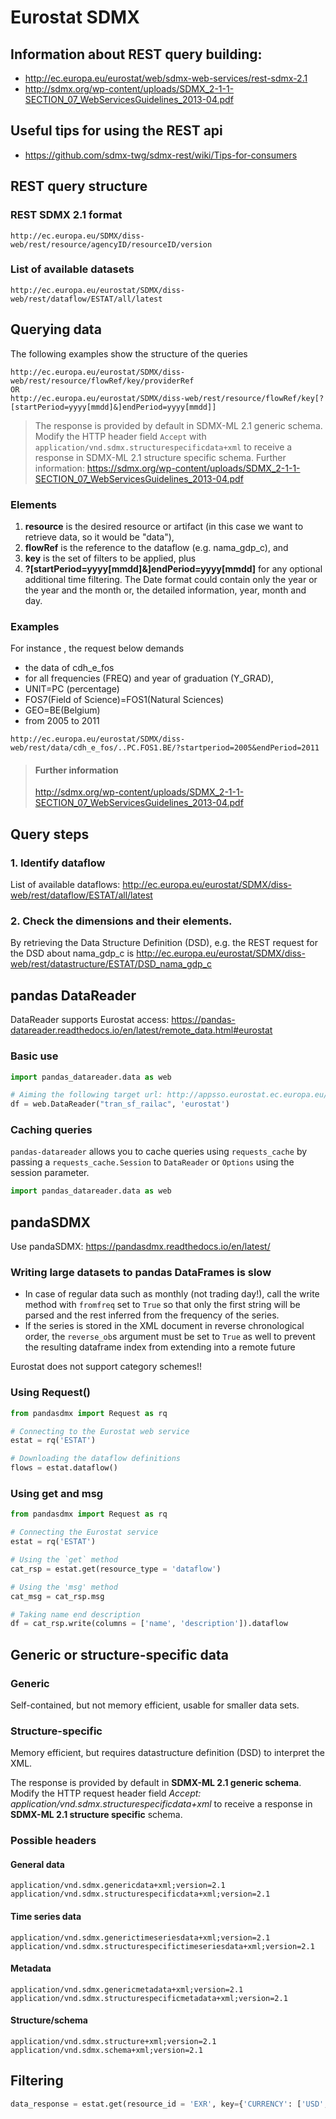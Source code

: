 # Eurostat SDMX

<!-- @import "[TOC]" {cmd="toc" depthFrom=1 depthTo=6 orderedList=false} -->

## Information about REST query building:
* http://ec.europa.eu/eurostat/web/sdmx-web-services/rest-sdmx-2.1
* http://sdmx.org/wp-content/uploads/SDMX_2-1-1-SECTION_07_WebServicesGuidelines_2013-04.pdf

## Useful tips for using the REST api
* https://github.com/sdmx-twg/sdmx-rest/wiki/Tips-for-consumers


## REST query structure
### REST SDMX 2.1 format
```
http://ec.europa.eu/SDMX/diss-web/rest/resource/agencyID/resourceID/version
```

### List of available datasets
```
http://ec.europa.eu/eurostat/SDMX/diss-web/rest/dataflow/ESTAT/all/latest
```

## Querying data
The following examples show the structure of the queries
```
http://ec.europa.eu/eurostat/SDMX/diss-web/rest/resource/flowRef/key/providerRef
OR
http://ec.europa.eu/eurostat/SDMX/diss-web/rest/resource/flowRef/key[?[startPeriod=yyyy[mmdd]&]endPeriod=yyyy[mmdd]]
```
> The response is provided by default in SDMX-ML 2.1 generic schema. Modify the HTTP header field `Accept` with `application/vnd.sdmx.structurespecificdata+xml` to receive a response in SDMX-ML 2.1 structure specific schema.
> Further information: https://sdmx.org/wp-content/uploads/SDMX_2-1-1-SECTION_07_WebServicesGuidelines_2013-04.pdf

### Elements
1. **resource** is the desired resource or artifact (in this case we want to retrieve data, so it would be "data"),
2. **flowRef** is the reference to the dataflow (e.g. nama_gdp_c), and
3. **key** is the set of filters to be applied, plus
4. **?[startPeriod=yyyy[mmdd]&]endPeriod=yyyy[mmdd]** for any optional additional time filtering. The Date format could contain only the year or the year and the month or, the detailed information, year, month and day.

### Examples
For instance , the request below demands
* the data of cdh_e_fos
* for all frequencies (FREQ) and year of graduation (Y_GRAD),
* UNIT=PC (percentage)
* FOS7(Field of Science)=FOS1(Natural Sciences)
* GEO=BE(Belgium)
* from 2005 to 2011

```
http://ec.europa.eu/eurostat/SDMX/diss-web/rest/data/cdh_e_fos/..PC.FOS1.BE/?startperiod=2005&endPeriod=2011
```

> #### Further information
> http://sdmx.org/wp-content/uploads/SDMX_2-1-1-SECTION_07_WebServicesGuidelines_2013-04.pdf

## Query steps
### 1. Identify dataflow

List of available dataflows: http://ec.europa.eu/eurostat/SDMX/diss-web/rest/dataflow/ESTAT/all/latest

### 2. Check the dimensions and their elements.

By retrieving the Data Structure Definition (DSD), e.g. the REST request for the DSD about nama_gdp_c is http://ec.europa.eu/eurostat/SDMX/diss-web/rest/datastructure/ESTAT/DSD_nama_gdp_c

## pandas DataReader
DataReader supports Eurostat access: https://pandas-datareader.readthedocs.io/en/latest/remote_data.html#eurostat

### Basic use
```python
import pandas_datareader.data as web

# Aiming the following target url: http://appsso.eurostat.ec.europa.eu/nui/show.do?dataset=tran_sf_railac&lang=en
df = web.DataReader("tran_sf_railac", 'eurostat')
```
### Caching queries
`pandas-datareader` allows you to cache queries using `requests_cache` by passing a `requests_cache.Session` to `DataReader` or `Options` using the session parameter.

```python
import pandas_datareader.data as web
```

## pandaSDMX
Use pandaSDMX: https://pandasdmx.readthedocs.io/en/latest/

### Writing large datasets to pandas DataFrames is slow
* In case of regular data such as monthly (not trading day!), call the write method with `fromfreq` set to `True` so that only the first string will be parsed and the rest inferred from the frequency of the series.
* If the series is stored in the XML document in reverse chronological order, the `reverse_ob`s argument must be set to `True` as well to prevent the resulting dataframe index from extending into a remote future

Eurostat does not support category schemes!!

### Using Request()
```python
from pandasdmx import Request as rq

# Connecting to the Eurostat web service
estat = rq('ESTAT')

# Downloading the dataflow definitions
flows = estat.dataflow()
```

### Using get and msg
```python
from pandasdmx import Request as rq

# Connecting the Eurostat service
estat = rq('ESTAT')

# Using the `get` method
cat_rsp = estat.get(resource_type = 'dataflow')

# Using the 'msg' method
cat_msg = cat_rsp.msg

# Taking name end description
df = cat_rsp.write(columns = ['name', 'description']).dataflow
```

## Generic or structure-specific data
### Generic
Self-contained, but not memory efficient, usable for smaller data sets.
### Structure-specific
Memory efficient, but requires datastructure definition (DSD) to interpret the XML.

The response is provided by default in **SDMX-ML 2.1 generic schema**. Modify the HTTP request header field _Accept: application/vnd.sdmx.structurespecificdata+xml_ to receive a response in **SDMX-ML 2.1 structure specific** schema.

### Possible headers
#### General data
```
application/vnd.sdmx.genericdata+xml;version=2.1
application/vnd.sdmx.structurespecificdata+xml;version=2.1
```

#### Time series data
```
application/vnd.sdmx.generictimeseriesdata+xml;version=2.1
application/vnd.sdmx.structurespecifictimeseriesdata+xml;version=2.1
```

#### Metadata
```
application/vnd.sdmx.genericmetadata+xml;version=2.1
application/vnd.sdmx.structurespecificmetadata+xml;version=2.1
```

#### Structure/schema
```
application/vnd.sdmx.structure+xml;version=2.1
application/vnd.sdmx.schema+xml;version=2.1
```

## Filtering

```python
data_response = estat.get(resource_id = 'EXR', key={'CURRENCY': ['USD', 'JPY']}, params = {'startPeriod': '2016'})
```
